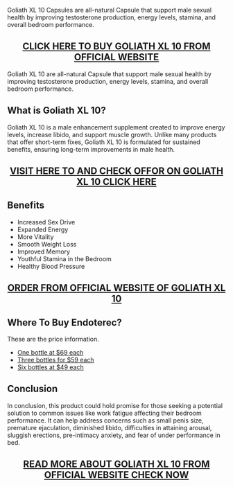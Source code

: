 <p>Goliath XL 10 Capsules are all-natural Capsule that support male sexual health by improving testosterone production, energy levels, stamina, and overall bedroom performance.</p>
<h2 style="text-align: center;"><a href="https://sale365day.com/order-goliath-xl10">CLICK HERE TO BUY GOLIATH XL 10 FROM OFFICIAL WEBSITE</a></h2>
<p>Goliath XL 10 are all-natural Capsule that support male sexual health by improving testosterone production, energy levels, stamina, and overall bedroom performance.</p>
<h2 style="text-align: left;">What is Goliath XL 10?</h2>
<p style="text-align: left;">Goliath XL 10 is a male enhancement supplement created to improve energy levels, increase libido, and support muscle growth. Unlike many products that offer short-term fixes, Goliath XL 10 is formulated for sustained benefits, ensuring long-term improvements in male health.</p>
<h2 style="text-align: center;"><a href="https://sale365day.com/order-goliath-xl10">VISIT HERE TO AND CHECK OFFOR ON GOLIATH XL 10 CLICK HERE</a></h2>
<h2 style="text-align: left;">Benefits</h2>
<ul style="text-align: left;">
<li>Increased Sex Drive</li>
<li>Expanded Energy</li>
<li>More Vitality</li>
<li>Smooth Weight Loss</li>
<li>Improved Memory</li>
<li>Youthful Stamina in the Bedroom</li>
<li>Healthy Blood Pressure</li>
</ul>
<h2 style="text-align: center;"><a href="https://sale365day.com/order-goliath-xl10">ORDER FROM OFFICIAL WEBSITE OF GOLIATH XL 10</a></h2>
<h2 style="text-align: left;">Where To Buy Endoterec?</h2>
<p style="text-align: left;">These are the price information.</p>
<ul style="text-align: left;">
<li><a href="https://sale365day.com/order-goliath-xl10">One bottle at $69 each</a></li>
<li><a href="https://sale365day.com/order-goliath-xl10">Three bottles for $59 each</a></li>
<li><a href="https://sale365day.com/order-goliath-xl10">Six bottles at $49 each</a></li>
</ul>
<h2 style="text-align: left;">Conclusion</h2>
<p style="text-align: left;">In conclusion, this product could hold promise for those seeking a potential solution to common issues like work fatigue affecting their bedroom performance. It can help address concerns such as small penis size, premature ejaculation, diminished libido, difficulties in attaining arousal, sluggish erections, pre-intimacy anxiety, and fear of under performance in bed.</p>
<h2 style="text-align: center;"><a href="https://sale365day.com/order-goliath-xl10">READ MORE ABOUT GOLIATH XL 10 FROM OFFICIAL WEBSITE CHECK NOW</a></h2>
